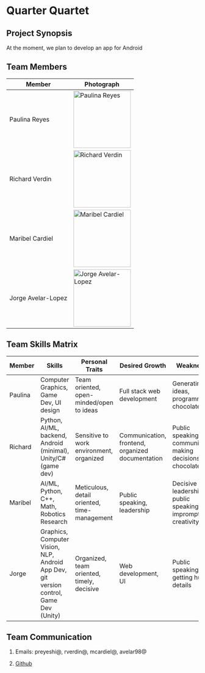# Quarter Quartet


## Project Synopsis
At the moment, we plan to develop an app for Android


## Team Members

Member | Photograph
--- | ---
Paulina Reyes | <img src="img/rachel-hyon.jpg" alt="Paulina Reyes" title="Paulina Reyes" width="150">
Richard Verdin | <img src="img/cindy-jiang.png" alt="Richard Verdin" title="Richard Verdin" width="150">
Maribel Cardiel | <img src="img/james-li.jpg" alt="Maribel Cardiel" title="Maribel Cardiel" width="150">
Jorge Avelar-Lopez | <img src="img/po-tsui.jpg" alt="Jorge Avelar-Lopez" title="Jorge Avelar-Lopez" width="150">

## Team Skills Matrix
Member | Skills | Personal Traits | Desired Growth | Weaknesses
--- | --- | --- | --- | ---
Paulina | Computer Graphics, Game Dev, UI design | Team oriented, open-minded/open to ideas | Full stack web development | Generating ideas, programming, chocolate
Richard | Python, AI/ML, backend, Android (minimal), Unity/C# (game dev) | Sensitive to work environment, organized | Communication, frontend, organized documentation | Public speaking, team communication, making decisions, chocolate
Maribel | AI/ML, Python, C++, Math, Robotics Research | Meticulous, detail oriented, time-management | Public speaking, leadership | Decisive leadership, public speaking, lacks impromptu creativity
Jorge | Graphics, Computer Vision, NLP, Android App Dev, git version control, Game Dev (Unity) | Organized, team oriented, timely, decisive | Web development, UI | Public speaking, getting hung on details

## Team Communication  
1. Emails: preyeshi@, rverdin@, mcardiel@, avelar98@

2. [Github](https://github.com/orgs/StanfordCS194/teams/team-15/)

